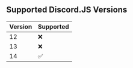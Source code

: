 ## Supported Discord.JS Versions

| Version | Supported          |
| ------- | ------------------ |
| 12      | :x:                |
| 13      | :x:                |
| 14      | :white_check_mark: |